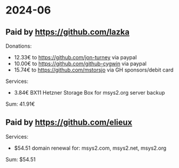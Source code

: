 # 2024-06

## Paid by https://github.com/lazka

Donations:

* 12.33€ to https://github.com/jon-turney via paypal
* 10.00€ to https://github.com/github-cygwin via paypal
* 15.74€ to https://github.com/mstorsjo via GH sponsors/debit card

Services:

* 3.84€ BX11 Hetzner Storage Box for msys2.org server backup

Sum: 41.91€

## Paid by https://github.com/elieux

Services:

* $54.51 domain renewal for: msys2.com, msys2.net, msys2.org

Sum: $54.51
